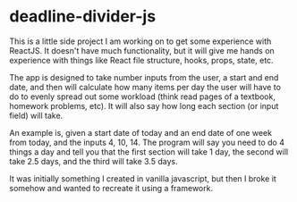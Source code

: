 # deadline-divider-js

This is a little side project I am working on to get some experience with ReactJS. It doesn't have much functionality, but it will give me hands on experience with things like React file structure, hooks, props, state, etc.

The app is designed to take number inputs from the user, a start and end date, and then will calculate how many items per day the user will have to do to evenly spread out some workload (think read pages of a textbook, homework problems, etc). It will also say how long each section (or input field) will take. 

An example is, given a start date of today and an end date of one week from today, and the inputs 4, 10, 14. The program will say you need to do 4 things a day and tell you that the first section will take 1 day, the second will take 2.5 days, and the third will take 3.5 days.

It was initially something I created in vanilla javascript, but then I broke it somehow and wanted to recreate it using a framework.
